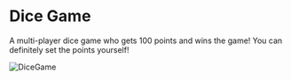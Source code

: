 # Dice Game
A multi-player dice game who gets 100 points and wins the game! You can definitely set the points yourself!
  
![DiceGame](https://imgur.com/IbxEcJ6.jpg)
